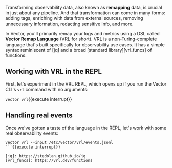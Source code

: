 Transforming observability data, also known as **remapping** data, is crucial in just about any
pipeline. And that transformation can come in many forms: adding tags, enriching with data from
external sources, removing unnecessary information, redacting sensitive info, and more.

In Vector, you'll primarily remap your logs and metrics using a DSL called **Vector Remap Language**
(VRL for short). VRL is a non-Turing-complete language that's built specifically for observability
use cases. It has a simple syntax reminiscent of [jq] and a broad [standard library][vrl_funcs] of
functions.

## Working with VRL in the REPL

First, let's experiment in the VRL REPL, which opens up if you run the Vector CLI's `vrl` command
with no arguments:

`vector vrl`{{execute interrupt}}

## Handling real events

Once we've gotten a taste of the language in the REPL, let's work with some real observability events:

```
vector vrl --input /etc/vector/vrl/events.jsonl
```{{execute interrupt}}

[jq]: https://stedolan.github.io/jq
[vrl_funcs]: https://vrl.dev/functions